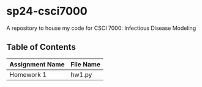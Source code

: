 # sp24-csci7000
A repository to house my code for CSCI 7000: Infectious Disease Modeling

## Table of Contents
| Assignment Name | File Name |
| --------------- | --------- |
| Homework 1 | hw1.py |
